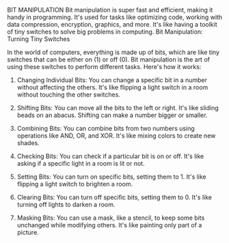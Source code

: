 BIT MANIPULATION
Bit manipulation is super fast and efficient, making it handy in programming. It's used for tasks like optimizing code, working with data compression, encryption, graphics, and more. It's like having a toolkit of tiny switches to solve big problems in computing.
Bit Manipulation: Turning Tiny Switches

In the world of computers, everything is made up of bits, which are like tiny switches that can be either on (1) or off (0). Bit manipulation is the art of using these switches to perform different tasks. Here's how it works:

1. Changing Individual Bits: You can change a specific bit in a number without affecting the others. It's like flipping a light switch in a room without touching the other switches.

2. Shifting Bits: You can move all the bits to the left or right. It's like sliding beads on an abacus. Shifting can make a number bigger or smaller.

3. Combining Bits: You can combine bits from two numbers using operations like AND, OR, and XOR. It's like mixing colors to create new shades.

4. Checking Bits: You can check if a particular bit is on or off. It's like asking if a specific light in a room is lit or not.

5. Setting Bits: You can turn on specific bits, setting them to 1. It's like flipping a light switch to brighten a room.

6. Clearing Bits: You can turn off specific bits, setting them to 0. It's like turning off lights to darken a room.

7. Masking Bits: You can use a mask, like a stencil, to keep some bits unchanged while modifying others. It's like painting only part of a picture.
